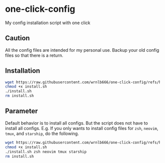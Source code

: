 # one-click-config
My config installation script with one click

## Caution
All the config files are intended for my personal use. Backup your old config files so that there is a return.


## Installation
```sh
wget https://raw.githubusercontent.com/wrnlb666/one-click-config/refs/heads/main/install.sh
chmod +x install.sh
./install.sh
rm install.sh
```

## Parameter
Default behavior is to install all configs. But the script does not have to install all configs. 
E.g. If you only wants to install config files for `zsh`, `neovim`, `tmux`, and `starship`, do the following. 
```sh
wget https://raw.githubusercontent.com/wrnlb666/one-click-config/refs/heads/main/install.sh
chmod +x install.sh
./install.sh zsh neovim tmux starship
rm install.sh
```
